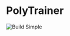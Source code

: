 # PolyTrainer

![Build Simple](https://github.com/KilgoreT/PolyTrainer/workflows/Build%20Simple/badge.svg?event=push)
